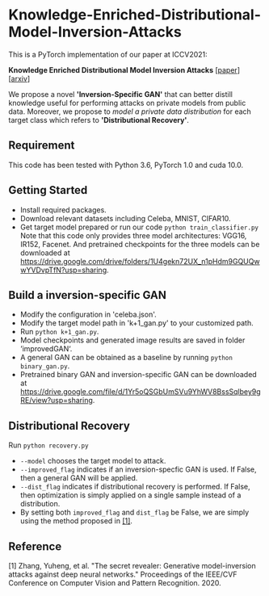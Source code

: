 # Knowledge-Enriched-Distributional-Model-Inversion-Attacks

This is a PyTorch implementation of our paper at ICCV2021:

**Knowledge Enriched Distributional Model Inversion Attacks** \[[paper](https://openaccess.thecvf.com/content/ICCV2021/papers/Chen_Knowledge-Enriched_Distributional_Model_Inversion_Attacks_ICCV_2021_paper.pdf)\]  \[[arxiv](https://arxiv.org/abs/2010.04092)\]

We propose a novel **'Inversion-Specific GAN'** that can better distill knowledge useful for performing attacks on private models from public data. Moreover,  we propose to *model a private data distribution* for each target class which refers to **'Distributional Recovery'**.

## Requirement
This code has been tested with Python 3.6, PyTorch 1.0 and cuda 10.0. 

## Getting Started
* Install required packages.
* Download relevant datasets including Celeba, MNIST, CIFAR10.
* Get target model prepared or run our code
    `python train_classifier.py` <br>
    Note that this code only provides three model architectures: VGG16, IR152, Facenet. And pretrained checkpoints for the three models can be downloaded at https://drive.google.com/drive/folders/1U4gekn72UX_n1pHdm9GQUQwwYVDvpTfN?usp=sharing.

## Build a inversion-specific GAN
* Modify the configuration in 'celeba.json'.
* Modify the target model path in 'k+1_gan.py' to your customized path.
* Run
    `python k+1_gan.py`.
* Model checkpoints and generated image results are saved in folder ’improvedGAN‘.
* A general GAN can be obtained as a baseline by running
    `python binary_gan.py`.
* Pretrained binary GAN and inversion-specific GAN can be downloaded at https://drive.google.com/file/d/1Yr5oQSGbUmSVu9YhWV8BssSqlbey9gRE/view?usp=sharing.


## Distributional Recovery
Run
    `python recovery.py`
    
* `--model` chooses the target model to attack.
* `--improved_flag` indicates if an inversion-specfic GAN is used. If False, then a general GAN will be applied.
* `--dist_flag` indicates if distributional recovery is performed. If False, then optimization is simply applied on a single sample instead of a distribution.
* By setting both `improved_flag` and `dist_flag` be False, we are simply using the method proposed in [[1]](#1).


## Reference
<a id="1">[1]</a> 
Zhang, Yuheng, et al. "The secret revealer: Generative model-inversion attacks against deep neural networks." Proceedings of the IEEE/CVF Conference on Computer Vision and Pattern Recognition. 2020.
